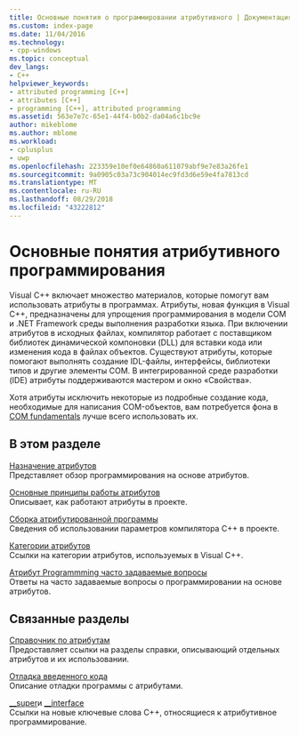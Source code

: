 ```yaml
---
title: Основные понятия о программировании атрибутивного | Документация Майкрософт
ms.custom: index-page
ms.date: 11/04/2016
ms.technology:
- cpp-windows
ms.topic: conceptual
dev_langs:
- C++
helpviewer_keywords:
- attributed programming [C++]
- attributes [C++]
- programming [C++], attributed programming
ms.assetid: 563e7e7c-65e1-44f4-b0b2-da04a6c1bc9e
author: mikeblome
ms.author: mblome
ms.workload:
- cplusplus
- uwp
ms.openlocfilehash: 223359e10ef0e64860a611079abf9e7e83a26fe1
ms.sourcegitcommit: 9a0905c03a73c904014ec9fd3d6e59e4fa7813cd
ms.translationtype: MT
ms.contentlocale: ru-RU
ms.lasthandoff: 08/29/2018
ms.locfileid: "43222812"
---
```

# <a name="attributed-programming-concepts"></a>Основные понятия атрибутивного программирования

Visual C++ включает множество материалов, которые помогут вам использовать атрибуты в программах. Атрибуты, новая функция в Visual C++, предназначены для упрощения программирования в модели COM и .NET Framework среды выполнения разработки языка. При включении атрибутов в исходных файлах, компилятор работает с поставщиком библиотек динамической компоновки (DLL) для вставки кода или изменения кода в файлах объектов. Существуют атрибуты, которые помогают выполнять создание IDL-файлы, интерфейсы, библиотеки типов и другие элементы COM. В интегрированной среде разработки (IDE) атрибуты поддерживаются мастером и окно «Свойства».

Хотя атрибуты исключить некоторые из подробные создание кода, необходимые для написания COM-объектов, вам потребуется фона в [COM fundamentals](/windows/desktop/com/the-component-object-model) лучше всего использовать их.

## <a name="in-this-section"></a>В этом разделе

[Назначение атрибутов](../windows/purpose-of-attributes.md)  
Представляет обзор программирования на основе атрибутов.

[Основные принципы работы атрибутов](../windows/basic-mechanics-of-attributes.md)  
Описывает, как работают атрибуты в проекте.

[Сборка атрибутированной программы](../windows/building-an-attributed-program.md)  
Сведения об использовании параметров компилятора C++ в проекте.

[Категории атрибутов](../windows/attribute-categories.md)  
Ссылки на категории атрибутов, используемых в Visual C++.

[Атрибут Programmming часто задаваемые вопросы](../windows/attribute-programming-faq.md)  
Ответы на часто задаваемые вопросы о программировании на основе атрибутов.

## <a name="related-sections"></a>Связанные разделы

[Справочник по атрибутам](../windows/cpp-attributes-reference.md)  
Предоставляет ссылки на разделы справки, описывающий отдельных атрибутов и их использовании.

[Отладка введенного кода](/visualstudio/debugger/how-to-debug-injected-code)  
Описание отладки программы с атрибутами.

[__super](../cpp/super.md)и [__interface](../cpp/interface.md)  
Ссылки на новые ключевые слова C++, относящиеся к атрибутивное программирование.
